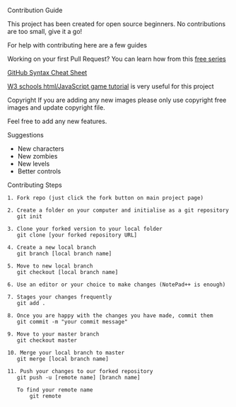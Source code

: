Contribution Guide

This project has been created for open source beginners. 
No contributions are too small, give it a go!

For help with contributing here are a few guides

Working on your first Pull Request?
You can learn how from this [free series](https://egghead.io/series/how-to-contribute-to-an-open-source-project-on-github)

[GitHub Syntax Cheat Sheet](https://education.github.com/git-cheat-sheet-education.pdf)

[W3 schools html/JavaScript game tutorial](http://www.w3schools.com/graphics/game_canvas.asp) is very useful for this project

Copyright
If you are adding any new images please only use copyright free images and update 
copyright file. 

Feel free to add any new features.

Suggestions
- New characters
- New zombies
- New levels
- Better controls


Contributing Steps

	1. Fork repo (just click the fork button on main project page)

	2. Create a folder on your computer and initialise as a git repository
	   git init

	3. Clone your forked version to your local folder
	   git clone [your forked repository URL]

	4. Create a new local branch
	   git branch [local branch name]
	   
	5. Move to new local branch
	   git checkout [local branch name]
	
	6. Use an editor or your choice to make changes (NotePad++ is enough)

	7. Stages your changes frequently 
	   git add .

	8. Once you are happy with the changes you have made, commit them
	   git commit -m "your commit message"
	   
	9. Move to your master branch
	   git checkout master
	
	10. Merge your local branch to master
	   git merge [local branch name]

	11. Push your changes to our forked repository
	   git push -u [remote name] [branch name]

	   To find your remote name
           git remote
